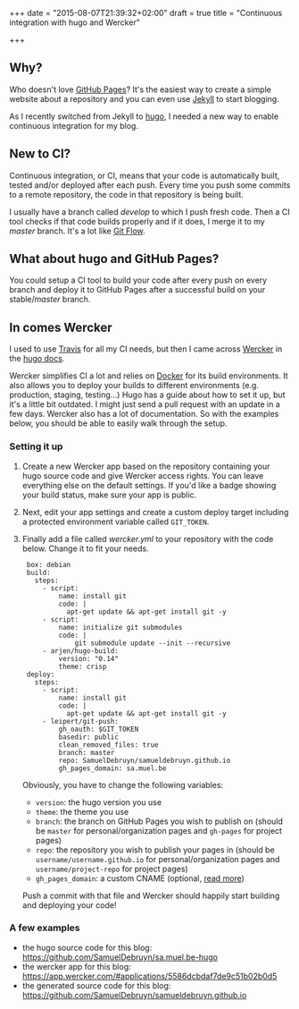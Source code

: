 +++
date = "2015-08-07T21:39:32+02:00"
draft = true
title = "Continuous integration with hugo and Wercker"

+++

## Why?

Who doesn't love [GitHub Pages](https://pages.github.com/)? It's the easiest way to create a simple website about a repository and you can even use [Jekyll](http://jekyllrb.com/) to start blogging.

As I recently switched from Jekyll to [hugo](http://gohugo.io), I needed a new way to enable continuous integration for my blog.

## New to CI?

Continuous integration, or CI, means that your code is automatically built, tested and/or deployed after each push. Every time you push some commits to a remote repository, the code in that repository is being built.

I usually have a branch called *develop* to which I push fresh code. Then a CI tool checks if that code builds properly and if it does, I merge it to my *master* branch. It's a lot like [Git Flow](https://www.atlassian.com/git/tutorials/comparing-workflows/gitflow-workflow).

## What about hugo and GitHub Pages?

You could setup a CI tool to build your code after every push on every branch and deploy it to GitHub Pages after a successful build on your stable/*master* branch.

## In comes Wercker

I used to use [Travis](http://travis-ci.org) for all my CI needs, but then I came across [Wercker](http://wercker.com) in the [hugo docs](http://gohugo.io/tutorials/automated-deployments/).

Wercker simplifies CI a lot and relies on [Docker](http://docker.com) for its build environments. It also allows you to deploy your builds to different environments (e.g. production, staging, testing...) Hugo has a guide about how to set it up, but it's a little bit outdated. I might just send a pull request with an update in a few days. Wercker also has a lot of documentation. So with the examples below, you should be able to easily walk through the setup.

### Setting it up

1. Create a new Wercker app based on the repository containing your hugo source code and give Wercker access rights. You can leave everything else on the default settings. If you'd like a badge showing your build status, make sure your app is public.
1. Next, edit your app settings and create a custom deploy target including a protected environment variable called `GIT_TOKEN`.
1. Finally add a file called *wercker.yml* to your repository with the code below. Change it to fit your needs.

		box: debian
		build:
		  steps:
		    - script:
		        name: install git
		        code: |
		          apt-get update && apt-get install git -y
		    - script:
		        name: initialize git submodules
		        code: |
		            git submodule update --init --recursive
		    - arjen/hugo-build:
		        version: "0.14"
		        theme: crisp
		deploy:
		  steps:
		    - script:
		        name: install git
		        code: |
		          apt-get update && apt-get install git -y
		    - leipert/git-push:
		        gh_oauth: $GIT_TOKEN
		        basedir: public
		        clean_removed_files: true
		        branch: master
		        repo: SamuelDebruyn/samueldebruyn.github.io
		        gh_pages_domain: sa.muel.be

	Obviously, you have to change the following variables:
	
	* `version`: the hugo version you use
	* `theme`: the theme you use
	* `branch`: the branch on GitHub Pages you wish to publish on (should be `master` for personal/organization pages and `gh-pages` for project pages)
	* `repo`: the repository you wish to publish your pages in (should be `username/username.github.io` for personal/organization pages and `username/project-repo` for project pages)
	* `gh_pages_domain`: a custom CNAME (optional, [read more](https://help.github.com/articles/setting-up-a-custom-domain-with-github-pages/))
	
	Push a commit with that file and Wercker should happily start building and deploying your code!

### A few examples

* the hugo source code for this blog: https://github.com/SamuelDebruyn/sa.muel.be-hugo
* the wercker app for this blog: https://app.wercker.com/#applications/5586dcbdaf7de9c51b02b0d5
* the generated source code for this blog: https://github.com/SamuelDebruyn/samueldebruyn.github.io
